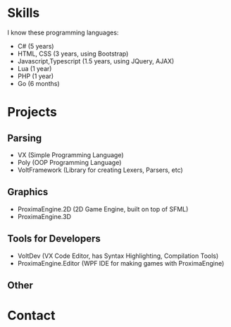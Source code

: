 # Skills

I know these programming languages:
* C# (5 years)
* HTML, CSS (3 years, using Bootstrap) 
* Javascript,Typescript (1.5 years, using JQuery, AJAX) 
* Lua (1 year) 
* PHP (1 year) 
* Go (6 months)

# Projects

## Parsing
* VX (Simple Programming Language)
* Poly (OOP Programming Language) 
* VoltFramework (Library for creating Lexers, Parsers, etc) 
## Graphics
* ProximaEngine.2D (2D Game Engine, built on top of SFML)
* ProximaEngine.3D
## Tools for Developers
* VoltDev (VX Code Editor, has Syntax Highlighting, Compilation Tools) 
* ProximaEngine.Editor (WPF IDE for making games with ProximaEngine) 
## Other 

# Contact
